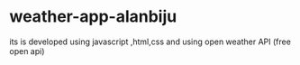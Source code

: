 # weather-app-alanbiju


its is developed using javascript ,html,css
and using open weather API (free open api)

